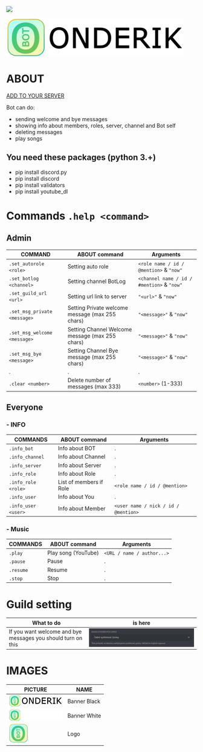 <a><img src="https://pngimg.com/uploads/under_construction/under_construction_PNG66.png" height="200"/></a>

<a><img src="src/onderik-black.png" alt="banner black" height="100"></a>

# ABOUT

[ADD TO YOUR SERVER](https://discord.com/api/oauth2/authorize?client_id=804733813976203284&permissions=8&scope=bot)

Bot can do:

- sending welcome and bye messages
- showing info about members, roles, server, channel and Bot self
- deleting messages
- play songs

## You need these packages (python 3.+)

- pip install discord.py
- pip install discord
- pip install validators
- pip install youtube_dl

# Commands `.help <command>`

## Admin

COMMAND | ABOUT command | Arguments
------------- | ------------- | -------------
`.set_autorole <role>` | Setting auto role | `<role name / id / @mention>` & `"now"`
`.set_botlog <channel>` | Setting channel BotLog | `<channel name / id / #mention>` & `"now"`
`.set_guild_url <url>` | Setting url link to server | `"<url>"` & `"now"`
`.set_msg_private <message>` | Setting Private welcome message (max 255 chars) | `"<message>"` & `"now"`
`.set_msg_welcome <message>` | Setting Channel Welcome message (max 255 chars) | `"<message>"` & `"now"`
`.set_msg_bye <message>` | Setting Channel Bye message (max 255 chars) | `"<message>"` & `"now"`
. | . | .
`.clear <number>` | Delete number of messages (max 333) | `<number>` (1-333)

## Everyone

### - INFO

COMMANDS | ABOUT command | Arguments
------------- | ------------- | -------------
`.info_bot` | Info about BOT | .
`.info_channel` | Info about Channel | .
`.info_server` | Info about Server | .
`.info_role` | Info about Role | .
`.info_role <role>` | List of members if Role | `<role name / id / @mention>`
`.info_user` | Info about You | .
`.info_user <user>` | Info about Member | `<user name / nick / id / @mention>`

### - Music

COMMANDS | ABOUT command | Arguments
------------- | ------------- | -------------
`.play` | Play song (YouTube) | `<URL / name / author...>`
`.pause` | Pause | .
`.resume` | Resume | .
`.stop` | Stop | .

# Guild setting

What to do | is here
------------- | -------------
If you want welcome and bye messages you should turn on this |<img src="src/system_messages.png" alt="system messages">

# IMAGES

PICTURE | NAME
------------- | -------------
<img src="src/onderik-black.png" alt="banner black" height="30" >| Banner Black
<img src="src/onderik-white.png" alt="banner white" height="30" >| Banner White
<img src="src/logo-onderik.png" alt="logo" height="50" >| Logo
